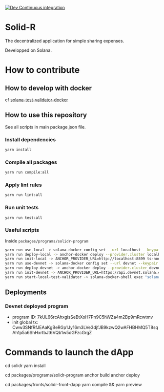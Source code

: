 [![Dev Continuous integration](https://github.com/tchambard/solidr/actions/workflows/ci.yml/badge.svg)](https://github.com/tchambard/solidr/actions/workflows/ci.yml)

# Solid-R

The decentralized application for simple sharing expenses.

Developped on Solana.

# How to contribute

## How to develop with docker

cf [solana-test-validator-docker](https://github.com/tchambard/solana-test-validator-docker)

## How to use this repository

See all scripts in main package.json file.

### Install dependencies

```sh
yarn install
```

### Compile all packages

```sh
yarn run compile:all
```

### Apply lint rules

```sh
yarn run lint:all
```

### Run unit tests

```sh
yarn run test:all
```

### Useful scripts

Inside `packages/programs/solidr-program`

```sh
yarn run use-local -> solana-docker config set --url localhost --keypair /opt/.config/solana/id.json
yarn run deploy-local -> anchor-docker deploy --provider.cluster localhost
yarn run init-local -> ANCHOR_PROVIDER_URL=http://localhost:8899 ts-node migrations/initGlobal.ts
yarn run use-devnet -> solana-docker config set --url devnet --keypair /opt/.config/solana/id.json
yarn run deploy-devnet -> anchor-docker deploy --provider.cluster devnet
yarn run init-devnet -> ANCHOR_PROVIDER_URL=https://api.devnet.solana.com ts-node migrations/initGlobal.ts
yarn run start-local-test-validator -> solana-docker-shell exec "solana-test-validator --ledger /opt/.config/solana/.ledger --bind-address 0.0.0.0 --rpc-port 8899"
```

## Deployments

### Devnet deployed program

-   program ID: 7kUL66rcAhxgisSeBtXoH7Pn9C5hWZa4m2Bp9mRcwtmv
-   init global tx: Cww3SNfRfJEAaKgBeRGp1Jy16m3LVe3djfJB9kzwQ2wAFHBHMQ5T8sqAh1p5a6ShHxrtbJt6VQb1w5dGFzcGrgZ

# Commands to launch the dApp

cd solidr
yarn install

cd packages/programs/solidr-program
anchor build
anchor deploy

cd packages/fronts/solidr-front-dapp
yarn compile && yarn preview